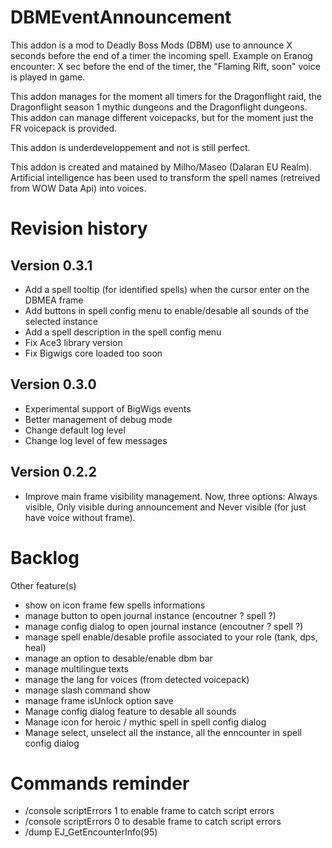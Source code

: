# DBMEventAnnouncement
This addon is a mod to Deadly Boss Mods (DBM) use to announce X seconds before the end of a timer the incoming spell. Example on Eranog encounter: X sec before the end of the timer, the "Flaming Rift, soon" voice is played in game.

This addon manages for the moment all timers for the Dragonflight raid, the Dragonflight season 1 mythic dungeons and the Dragonflight dungeons. This addon can manage different voicepacks, but for the moment just the FR voicepack is provided.

This addon is underdeveloppement and not is still perfect.

This addon is created and matained by Milho/Maseo (Dalaran EU Realm). Artificial intelligence has been used to transform the spell names (retreived from WOW Data Api) into voices.

# Revision history

## Version 0.3.1
- Add a spell tooltip (for identified spells) when the cursor enter on the DBMEA frame
- Add buttons in spell config menu to enable/desable all sounds of the selected instance
- Add a spell description in the spell config menu
- Fix Ace3 library version
- Fix Bigwigs core loaded too soon

## Version 0.3.0
- Experimental support of BigWigs events
- Better management of debug mode
- Change default log level
- Change log level of few messages

## Version 0.2.2
- Improve main frame visibility management. Now, three options: Always visible, Only visible during announcement and Never visible (for just have voice without frame).



# Backlog
Other feature(s)
- show on icon frame few spells informations
- manage button to open journal instance (encoutner ? spell ?)
- manage config dialog to open journal instance (encoutner ? spell ?)
- manage spell enable/desable profile associated to your role (tank, dps, heal)
- manage an option to desable/enable dbm bar
- manage multilingue texts
- manage the lang for voices (from detected voicepack)
- manage slash command show
- manage frame isUnlock option save
- Manage config dialog feature to desable all sounds
- Manage icon for heroic / mythic spell in spell config dialog
- Manage select, unselect all the instance, all the enncounter in spell config dialog

# Commands reminder
- /console scriptErrors 1 to enable frame to catch script errors
- /console scriptErrors 0 to desable frame to catch script errors
- /dump EJ_GetEncounterInfo(95)